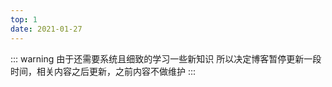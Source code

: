 ```yaml
---
top: 1
date: 2021-01-27
---
```


::: warning
由于还需要系统且细致的学习一些新知识 所以决定博客暂停更新一段时间，相关内容之后更新，之前内容不做维护
:::

<!-- more -->


